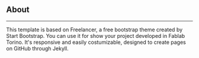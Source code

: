 About
---

<hr class="star-light">

This template is based on Freelancer, a free bootstrap theme created by Start Bootstrap.
You can use it for show your project developed in Fablab Torino.
It's responsive and easily costumizable, designed to create pages on GitHub through Jekyll.
